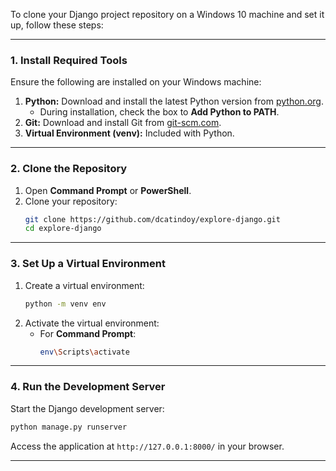 To clone your Django project repository on a Windows 10 machine and set it up, follow these steps:

---

### **1. Install Required Tools**

Ensure the following are installed on your Windows machine:

1. **Python:** Download and install the latest Python version from [python.org](https://www.python.org/).
   - During installation, check the box to **Add Python to PATH**.
2. **Git:** Download and install Git from [git-scm.com](https://git-scm.com/).
3. **Virtual Environment (venv):** Included with Python.

---

### **2. Clone the Repository**

1. Open **Command Prompt** or **PowerShell**.
2. Clone your repository:
   ```bash
   git clone https://github.com/dcatindoy/explore-django.git
   cd explore-django
   ```

---

### **3. Set Up a Virtual Environment**

1. Create a virtual environment:
   ```bash
   python -m venv env
   ```
2. Activate the virtual environment:
   - For **Command Prompt**:
     ```bash
     env\Scripts\activate
     ```

---

### **4. Run the Development Server**

Start the Django development server:

```bash
python manage.py runserver
```

Access the application at `http://127.0.0.1:8000/` in your browser.

---
